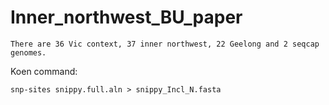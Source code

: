 # Inner_northwest_BU_paper


```
There are 36 Vic context, 37 inner northwest, 22 Geelong and 2 seqcap genomes.
```

Koen command:
```
snp-sites snippy.full.aln > snippy_Incl_N.fasta
```

